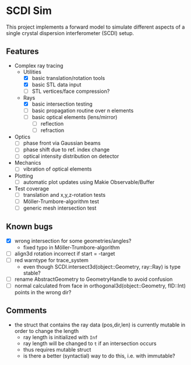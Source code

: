 # SCDI Sim

This project implements a forward model to simulate different aspects of a single crystal dispersion interferometer (SCDI) setup.

## Features 

- Complex ray tracing
    - Utilities
        - [x] basic translation/rotation tools
        - [x] basic STL data input
        - [ ] STL vertices/face compression?
    - Rays        
        - [x] basic intersection testing
        - [ ] basic propagation routine over n elements
        - [ ] basic optical elements (lens/mirror)
            - [ ] reflection
            - [ ] refraction
- Optics
    - [ ] phase front via Gaussian beams
    - [ ] phase shift due to ref. index change
    - [ ] optical intensity distribution on detector
- Mechanics
    - [ ] vibration of optical elements
- Plotting
    - [ ] automatic plot updates using Makie Observable/Buffer
- Test coverage
    - [ ] translation and x,y,z-rotation tests
    - [ ] Möller-Trumbore-algorithm test
    - [ ] generic mesh intersection test

## Known bugs

- [x] wrong intersection for some geometries/angles?
    * fixed typo in Möller-Trumbore-algorithm
- [ ] align3d rotation incorrect if start = -target
- [ ] red warntype for trace_system
    * even though SCDI.intersect3d(object::Geometry, ray::Ray) is type stable?
- [ ] rename AbstractGeometry to GeometryHandle to avoid confusion
- [ ] normal calculated from face in orthogonal3d(object::Geometry, fID::Int) points in the wrong dir?

## Comments

* the struct that contains the ray data (pos,dir,len) is currently mutable in order to change the length
    * ray length is initialized with `Inf`
    * ray length will be changed to `t` if an intersection occurs
    * thus requires mutable struct
    * is there a better (syntactial) way to do this, i.e. with immutable?